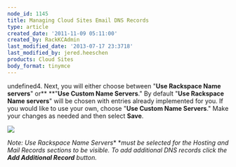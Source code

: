 ```yaml
---
node_id: 1145
title: Managing Cloud Sites Email DNS Records
type: article
created_date: '2011-11-09 05:11:00'
created_by: RackKCAdmin
last_modified_date: '2013-07-17 23:3718'
last_modified_by: jered.heeschen
products: Cloud Sites
body_format: tinymce
---
```


undefined4. Next, you will either choose between "****Use Rackspace Name
servers****" or** **"**Use Custom Name Servers**." By default "****Use
Rackspace Name servers****" will be chosen with entries already
implemented for you. If you would like to use your own, choose "**Use
Custom Name Servers**." Make your changes as needed and then select
**Save**.

![](http://c806643.r43.cf2.rackcdn.com/(E&A)ManagingDNSRecords4.png) 

*Note: Use Rackspace Name Servers** **must be selected for the Hosting
and Mail Records sections to be visible. To add additional DNS records
click the **Add Additional Record** button.*

